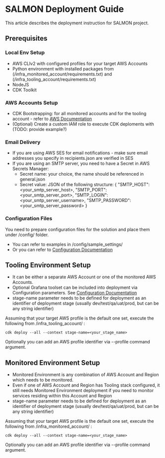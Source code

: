 # SALMON Deployment Guide

This article describes the deployment instruction for SALMON project.

## Prerequisites

### Local Env Setup

- AWS CLIv2 with configured profiles for your target AWS Accounts 
- Python environment with installed packages from (/infra_monitored_account/requirements.txt) and (/infra_tooling_account/requirements.txt)
- NodeJS
- CDK Toolkit

### AWS Accounts Setup

- CDK Bootstrapping: for all monitored accounts and for the tooling account - refer to [AWS Documentation](https://docs.aws.amazon.com/cdk/v2/guide/bootstrapping.html)
- (Optional) Create a custom IAM role to execute CDK deploments with (TODO: provide example?)

### Email Delivery

- If you are using AWS SES for email notifications - make sure email addresses you specify in recipients.json are verified in SES
- If you are using an SMTP server, you need to have a Secret in AWS Secrets Manager:
    - Secret name: your choice, the name should be referenced in general.json
    - Secret value: JSON of the following structure:
    {
        "SMTP_HOST": <your_smtp_server_host>,
        "SMTP_PORT": <your_smtp_server_port>,
        "SMTP_LOGIN": <your_smtp_server_username>,
        "SMTP_PASSWORD": <your_smtp_server_password>
    }

### Configuration Files

You need to prepare configuration files for the solution and place them under /config/ folder.

- You can refer to examples in /config/sample_settings/
- Or you can refer to [Configuration Documentation](./configuration.md)

## Tooling Environment Setup

- It can be either a separate AWS Account or one of the monitored AWS Accounts.
- Optional Grafana toolset can be included into deployment via Configuration parameters. See [Configuration Documentation](./configuration.md)
- stage-name parameter needs to be defined for deployment as an identifier of deployment stage (usually dev/test/qa/uat/prod, but can be any string identifier)

Assuming that your target AWS profile is the default one set, execute the following from /infra_tooling_account/ :

```cdk deploy --all --context stage-name=<your_stage_name>```

Optionally you can add an AWS profile identifier via --profile command argument.

## Monitored Environment Setup

- Monitored Environment is any combination of AWS Account and Region which needs to be monitored.
- Even if one of AWS Account and Region has Tooling stack configured, it still needs Monitored Environment deployment if you need to monitor services residing within this Account and Region
- stage-name parameter needs to be defined for deployment as an identifier of deployment stage (usually dev/test/qa/uat/prod, but can be any string identifier)

Assuming that your target AWS profile is the default one set, execute the following from /infra_monitored_account/ :

```cdk deploy --all --context stage-name=<your_stage_name>```

Optionally you can add an AWS profile identifier via --profile command argument.